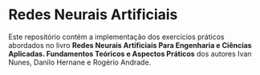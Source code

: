# Redes Neurais Artificiais

Este repositório contém a implementação dos exercícios práticos abordados no livro **Redes Neurais Artificiais Para Engenharia e Ciências Aplicadas. Fundamentos Teóricos e Aspectos Práticos** dos autores Ivan Nunes, Danilo Hernane e Rogério Andrade.
